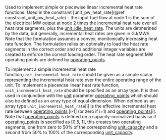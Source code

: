 Used to implement simple or piecewise linear incremental heat rate functions. Used in the constraint [unit\_pw\_heat\_rate](@ref constraint_unit_pw_heat_rate) - the input fuel flow at node 1 is the sum of the electrical MW output at node 2 times the incremental heat rate over all heat rate segments, plus the [unit\_idle\_heat\_rate](@ref). The units are detmerined by the data, but generally, incremental heat rates are given in GJ/MWh. Note that the formulation assumes a convex, monitonically increasing heat rate function. The formulation relies on optimality to load the heat rate segments in the correct order and no additional integer variables are created to enforce the correct loading order. The heat rate segment MW operating points are defined by [operating\_points](@ref).

To implement a simple incremental heat rate function,`unit_incremental_heat_rate` should be given as a simple scalar representing the incremental heat rate over the entire operating range of the unit. To implement a piecewise linear heat rate function, `unit_incremental_heat_rate` should be specified as an array type. It is then used in conjunction with the [unit](@ref) parameter [operating\_points](@ref) which should also be defined as an array type of equal dimension. When defined as an array type `unit_incremental_heat_rate`[i] is the effective incremental heat rate between [operating\_points](@ref) [i-1] \(or zero if i=1\) and [operating\_points](@ref)[i]. Note that [operating\_points](@ref) is defined on a capacity-normalized basis so if [operating\_points](@ref) is specified as [0.5, 1], this creates two operating segments, one from zero to 50% of the corresponding [unit\_capacity](@ref) and a second from 50% to 100% of the corresponding [unit\_capacity](@ref).
